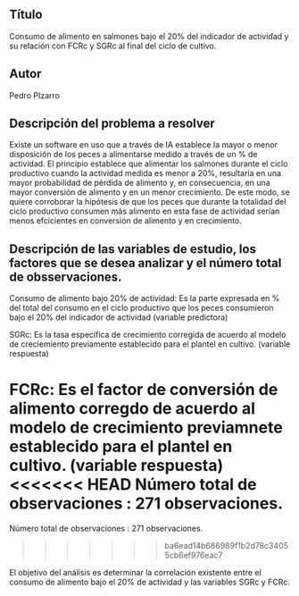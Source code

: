 ## Título
Consumo de alimento en salmones bajo el 20% del indicador de actividad y su relación con FCRc y SGRc al final del ciclo de cultivo.

## Autor
Pedro PIzarro

## Descripción del problema a resolver
  Existe un software en uso que a través de IA establece la mayor o menor disposición de los peces a alimentarse medido a través de un % de actividad. El principio establece que alimentar los salmones durante el ciclo productivo cuando la actividad medida es menor a 20%, resultaría en una mayor probabilidad de pérdida de alimento y, en consecuencia, en una mayor conversión de alimento y en un menor crecimiento. De este modo, se quiere corroborar la hipótesis de que los peces que durante la totalidad del ciclo productivo consumen más alimento en esta fase de actividad serían menos efcicientes en conversión de alimento y en crecimiento.

## Descripción de las variables de estudio, los factores que se desea analizar y el número total de obsservaciones.

Consumo de alimento bajo 20% de actividad: Es la parte expresada en % del total del consumo en el ciclo productivo que los peces consumieron bajo el 20% del indicador de actividad (variable predictora)

SGRc: Es la tasa específica de crecimiento corregida de acuerdo al modelo de creciemiento previamente establecido para el plantel en cultivo. (variable respuesta)

FCRc: Es el factor de conversión de alimento corregdo de acuerdo al modelo de crecimiento previamnete establecido para el plantel en cultivo. (variable respuesta)
<<<<<<< HEAD
Número total de observaciones : 271 observaciones.
=======

Número total de observaciones : 271 observaciones.
>>>>>>> ba6ead14b686989f1b2d78c34055cb6ef976eac7

El objetivo del análisis es determinar la correlación existente entre el consumo  de alimento bajo el 20% de actividad y las variables SGRc y FCRc.


